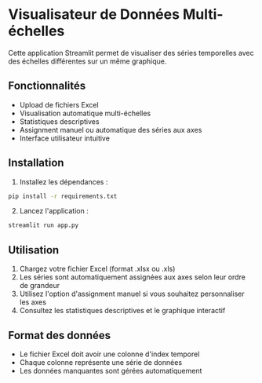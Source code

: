 # Visualisateur de Données Multi-échelles

Cette application Streamlit permet de visualiser des séries temporelles avec des échelles différentes sur un même graphique.

## Fonctionnalités

- Upload de fichiers Excel
- Visualisation automatique multi-échelles
- Statistiques descriptives
- Assignment manuel ou automatique des séries aux axes
- Interface utilisateur intuitive

## Installation

1. Installez les dépendances :
```bash
pip install -r requirements.txt
```

2. Lancez l'application :
```bash
streamlit run app.py
```

## Utilisation

1. Chargez votre fichier Excel (format .xlsx ou .xls)
2. Les séries sont automatiquement assignées aux axes selon leur ordre de grandeur
3. Utilisez l'option d'assignment manuel si vous souhaitez personnaliser les axes
4. Consultez les statistiques descriptives et le graphique interactif

## Format des données

- Le fichier Excel doit avoir une colonne d'index temporel
- Chaque colonne représente une série de données
- Les données manquantes sont gérées automatiquement
